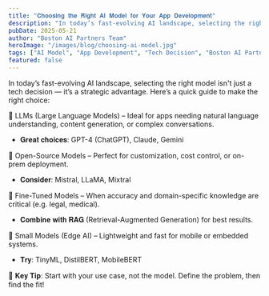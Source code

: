 ```yaml
---
title: "𝐂𝐡𝐨𝐨𝐬𝐢𝐧𝐠 𝐭𝐡𝐞 𝐑𝐢𝐠𝐡𝐭 𝐀𝐈 𝐌𝐨𝐝𝐞𝐥 𝐟𝐨𝐫 𝐘𝐨𝐮𝐫 𝐀𝐩𝐩 𝐃𝐞𝐯𝐞𝐥𝐨𝐩𝐦𝐞𝐧𝐭"
description: "In today’s fast-evolving AI landscape, selecting the right model isn't just a tech decision — it’s a strategic advantage"
pubDate: 2025-05-21
author: "Boston AI Partners Team"
heroImage: "/images/blog/choosing-ai-model.jpg"
tags: ["AI Model", "App Development", "Tech Decision", "Boston AI Partners"]
featured: false
---
```


In today’s fast-evolving AI landscape, selecting the right model isn't just a tech decision — it’s a strategic advantage. Here’s a quick guide to make the right choice:

🔹 LLMs (Large Language Models) – Ideal for apps needing natural language understanding, content generation, or complex conversations.<br />
 - 𝐆𝐫𝐞𝐚𝐭 𝐜𝐡𝐨𝐢𝐜𝐞𝐬: GPT-4 (ChatGPT), Claude, Gemini<br />

🔹 Open-Source Models – Perfect for customization, cost control, or on-prem deployment.<br />
 -  𝐂𝐨𝐧𝐬𝐢𝐝𝐞𝐫: Mistral, LLaMA, Mixtral<br />

🔹 Fine-Tuned Models – When accuracy and domain-specific knowledge are critical (e.g. legal, medical).<br />
 - 𝐂𝐨𝐦𝐛𝐢𝐧𝐞 𝐰𝐢𝐭𝐡 𝐑𝐀𝐆 (Retrieval-Augmented Generation) for best results.<br />

🔹 Small Models (Edge AI) – Lightweight and fast for mobile or embedded systems.<br />
 - 𝐓𝐫𝐲: TinyML, DistilBERT, MobileBERT<br />

🎯 𝐊𝐞𝐲 𝐓𝐢𝐩: Start with your use case, not the model. Define the problem, then find the fit!
